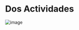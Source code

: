 # Dos Actividades

![image](https://github.com/user-attachments/assets/288c6bdb-6d9f-4a10-a47d-11161b6cd92f)
